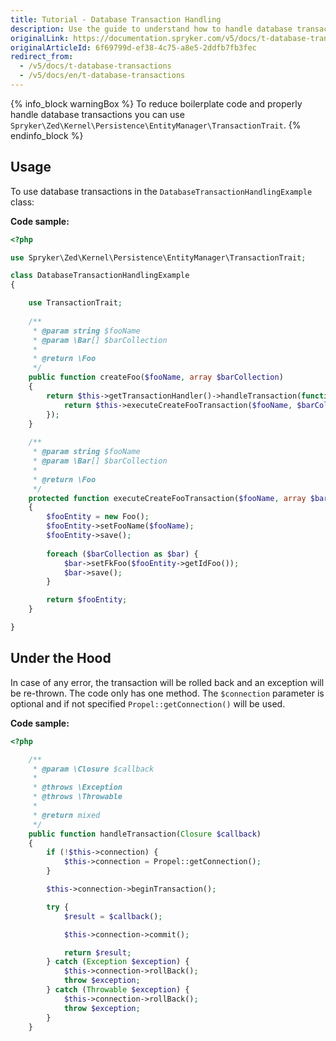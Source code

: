 ```yaml
---
title: Tutorial - Database Transaction Handling
description: Use the guide to understand how to handle database transactions.
originalLink: https://documentation.spryker.com/v5/docs/t-database-transactions
originalArticleId: 6f69799d-ef38-4c75-a8e5-2ddfb7fb3fec
redirect_from:
  - /v5/docs/t-database-transactions
  - /v5/docs/en/t-database-transactions
---
```


<!--Used to be: http://spryker.github.io/tutorials/zed/database-transaction-handling/-->

{% info_block warningBox %}
To reduce boilerplate code and properly handle database transactions you can use `Spryker\Zed\Kernel\Persistence\EntityManager\TransactionTrait`.
{% endinfo_block %}

## Usage

To use database transactions in the `DatabaseTransactionHandlingExample` class:

**Code sample:**
    
```php
<?php

use Spryker\Zed\Kernel\Persistence\EntityManager\TransactionTrait;

class DatabaseTransactionHandlingExample
{

    use TransactionTrait;
    
    /**
     * @param string $fooName
     * @param \Bar[] $barCollection
     *
     * @return \Foo
     */
    public function createFoo($fooName, array $barCollection)
    {
        return $this->getTransactionHandler()->handleTransaction(function () use ($fooName, $barCollection) {
            return $this->executeCreateFooTransaction($fooName, $barCollection);
        });
    }
    
    /**
     * @param string $fooName
     * @param \Bar[] $barCollection
     *
     * @return \Foo
     */
    protected function executeCreateFooTransaction($fooName, array $barCollection)
    {
        $fooEntity = new Foo();
        $fooEntity->setFooName($fooName);
        $fooEntity->save();
        
        foreach ($barCollection as $bar) {
            $bar->setFkFoo($fooEntity->getIdFoo());
            $bar->save();
        }

        return $fooEntity;
    }

}
```

## Under the Hood

In case of any error, the transaction will be rolled back and an exception will be re-thrown. The code only has one method. The `$connection` parameter is optional and if not specified `Propel::getConnection()` will be used.

**Code sample:**

```php
<?php

    /**
     * @param \Closure $callback
     *
     * @throws \Exception
     * @throws \Throwable
     *
     * @return mixed
     */
    public function handleTransaction(Closure $callback)
    {
        if (!$this->connection) {
            $this->connection = Propel::getConnection();
        }

        $this->connection->beginTransaction();

        try {
            $result = $callback();

            $this->connection->commit();

            return $result;
        } catch (Exception $exception) {
            $this->connection->rollBack();
            throw $exception;
        } catch (Throwable $exception) {
            $this->connection->rollBack();
            throw $exception;
        }
    }
```

